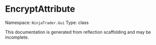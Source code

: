 # EncryptAttribute

Namespace: `NinjaTrader.Gui`
Type: class

This documentation is generated from reflection scaffolding and may be incomplete.
